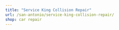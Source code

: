 ```yaml
---
title: "Service King Collision Repair"
url: /san-antonio/service-king-collision-repair/
shop: car repair
---
```

